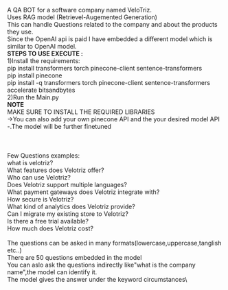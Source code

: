 A QA BOT for a software company named VeloTriz.\
Uses RAG model (Retrievel-Augemented Generation)\
This can handle Questions related to the company and about the products they use.\
Since the OpenAI api is paid I have embedded a different model which is similar to OpenAI model.\
**STEPS TO USE EXECUTE :**\
1)Install the requirements:\
    pip install transformers torch pinecone-client sentence-transformers\
    pip install pinecone\
    pip install -q transformers torch pinecone-client sentence-transformers accelerate bitsandbytes\
2)Run the Main.py\
**NOTE**\
MAKE SURE TO INSTALL THE REQUIRED LIBRARIES\
->You can also add your own pinecone API and the your desired model API\
-.The model will be further finetuned\
\
\
\
Few Questions examples:\
what is velotriz?\
What features does Velotriz offer?\
Who can use Velotriz?\
Does Velotriz support multiple languages?\
What payment gateways does Velotriz integrate with?\
How secure is Velotriz?\
What kind of analytics does Velotriz provide?\
Can I migrate my existing store to Velotriz?\
Is there a free trial available?\
How much does Velotriz cost?\
\
The questions can be asked in many formats(lowercase,uppercase,tanglish etc..)\
There are 50 questions embedded in the model\
You can aslo ask the questions indirectly like"what is the company name",the model can identify it.\
The model gives the answer under the keyword circumstances\
